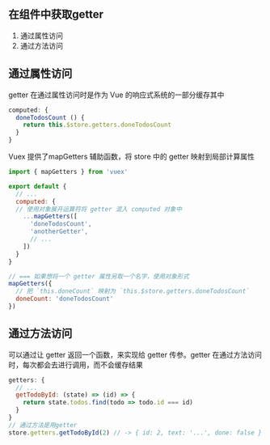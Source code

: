 
## 在组件中获取getter
1. 通过属性访问
2. 通过方法访问

## 通过属性访问
getter 在通过属性访问时是作为 Vue 的响应式系统的一部分缓存其中
```js
computed: {
  doneTodosCount () {
    return this.$store.getters.doneTodosCount
  }
}
```
Vuex 提供了mapGetters 辅助函数，将 store 中的 getter 映射到局部计算属性
```js
import { mapGetters } from 'vuex'

export default {
  // ...
  computed: {
  // 使用对象展开运算符将 getter 混入 computed 对象中
    ...mapGetters([
      'doneTodosCount',
      'anotherGetter',
      // ...
    ])
  }
}

// === 如果想将一个 getter 属性另取一个名字，使用对象形式
mapGetters({
  // 把 `this.doneCount` 映射为 `this.$store.getters.doneTodosCount`
  doneCount: 'doneTodosCount'
})
```

## 通过方法访问
可以通过让 getter 返回一个函数，来实现给 getter 传参。getter 在通过方法访问时，每次都会去进行调用，而不会缓存结果
```js
getters: {
  // ...
  getTodoById: (state) => (id) => {
    return state.todos.find(todo => todo.id === id)
  }
}
// 通过方法是用getter
store.getters.getTodoById(2) // -> { id: 2, text: '...', done: false }
```